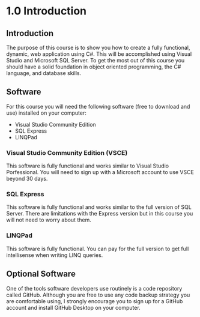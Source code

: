 # 1.0 Introduction

## Introduction
The purpose of this course is to show you how to create a fully functional, dynamic, web application using C#. This will be accomplished using Visual Studio and Microsoft SQL Server. To get the most out of this course you should have a solid foundation in object oriented programming, the C# language, and database skills.

## Software
For this course you will need the following software (free to download and use) installed on your computer:

* Visual Studio Community Edition
* SQL Express
* LINQPad

### Visual Studio Community Edition (VSCE)
This software is fully functional and works similar to Visual Studio Porfessional. You will need to sign up with a Microsoft account to use VSCE beyond 30 days.

### SQL Express
This software is fully functional and works similar to the full version of SQL Server. There are limitations with the Express version but in this course you will not need to worry about them.

### LINQPad
This software is fully functional. You can pay for the full version to get full intellisense when writing LINQ queries.

## Optional Software
One of the tools software developers use routinely is a code repository called GitHub. Although you are free to use any code backup strategy you are comfortable using, I strongly encourage you to sign up for a GitHub account and install GitHub Desktop on your computer.